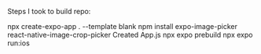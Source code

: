 Steps I took to build repo:

npx create-expo-app . --template blank
npm install expo-image-picker react-native-image-crop-picker
Created App.js
npx expo prebuild
npx expo run:ios